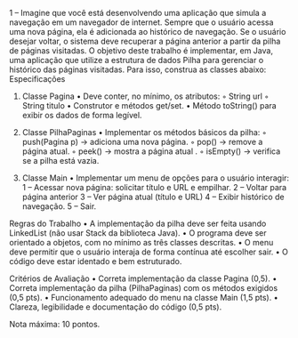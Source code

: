 1 – Imagine que você está desenvolvendo uma aplicação que simula a navegação em um
navegador de internet. Sempre que o usuário acessa uma nova página, ela é adicionada
ao histórico de navegação. Se o usuário desejar voltar, o sistema deve recuperar a página
anterior a partir da pilha de páginas visitadas.
O objetivo deste trabalho é implementar, em Java, uma aplicação que utilize a estrutura
de dados Pilha para gerenciar o histórico das páginas visitadas. Para isso, construa as
classes abaixo:
Especificações

1. Classe Pagina
  • Deve conter, no mínimo, os atributos:
  ◦ String url
  ◦ String titulo
  • Construtor e métodos get/set.
• Método toString() para exibir os dados de forma legível.

2. Classe PilhaPaginas
  • Implementar os métodos básicos da pilha:
  ◦ push(Pagina p) → adiciona uma nova página.
  ◦ pop() → remove a página atual.
  ◦ peek() → mostra a página atual .
  ◦ isEmpty() → verifica se a pilha está vazia.

3. Classe Main
  • Implementar um menu de opções para o usuário interagir:
  1 – Acessar nova página: solicitar título e URL e empilhar.
  2 – Voltar para página anterior
  3 – Ver página atual (título e URL)
  4 – Exibir histórico de navegação.
  5 – Sair.

Regras do Trabalho
  • A implementação da pilha deve ser feita usando LinkedList (não usar Stack da
  biblioteca Java).
  • O programa deve ser orientado a objetos, com no mínimo as três classes descritas.
  • O menu deve permitir que o usuário interaja de forma contínua até escolher sair.
  • O código deve estar identado e bem estruturado.

Critérios de Avaliação
  • Correta implementação da classe Pagina (0,5).
  • Correta implementação da pilha (PilhaPaginas) com os métodos exigidos (0,5 pts).
  • Funcionamento adequado do menu na classe Main (1,5 pts).
  • Clareza, legibilidade e documentação do código (0,5 pts).

Nota máxima: 10 pontos.

